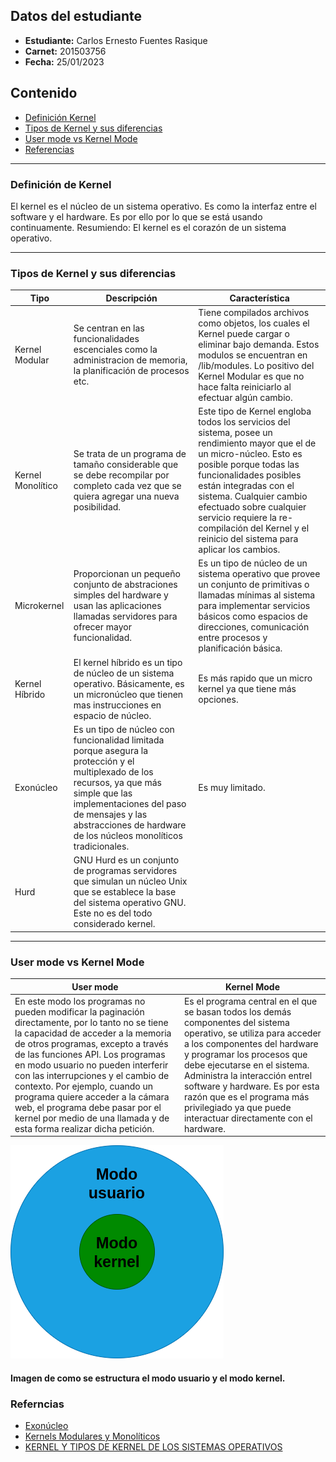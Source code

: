 ## Datos del estudiante
- **Estudiante:** Carlos Ernesto Fuentes Rasique
- **Carnet:** 201503756
- **Fecha:** 25/01/2023

## Contenido
- [Definición Kernel](#definicion)
- [Tipos de Kernel y sus diferencias](#tipos_kernel)
- [User mode vs Kernel Mode](#modo_kernel_usuario)
- [Referencias](#referencias)
---
<a name="definicion"></a>
### Definición de Kernel
El kernel es el núcleo de un sistema operativo. Es como la interfaz entre el software y el hardware. Es por ello por lo que se está usando continuamente. Resumiendo: El kernel es el corazón de un sistema operativo.

---
<a name="tipos_kernel"></a>
### Tipos de Kernel y sus diferencias
| Tipo | Descripción | Característica |
| -- | -- | -- |
| Kernel Modular | Se centran en las funcionalidades escenciales como la administracion de memoria, la planificación de procesos etc. | Tiene compilados archivos como objetos, los cuales el Kernel puede cargar o eliminar bajo demanda. Estos modulos se encuentran en /lib/modules. Lo positivo del Kernel Modular es que no hace falta reiniciarlo al efectuar algún cambio. |
| Kernel Monolítico | Se trata de un programa de tamaño considerable que se debe recompilar por completo cada vez que se quiera agregar una nueva posibilidad. | Este tipo de Kernel engloba todos los servicios del sistema, posee un rendimiento mayor que el de un micro-núcleo. Esto es posible porque todas las funcionalidades posibles están integradas con el sistema. Cualquier cambio efectuado sobre cualquier servicio requiere la re-compilación del Kernel y el reinicio del sistema para aplicar los cambios. |
| Microkernel | Proporcionan un pequeño conjunto de abstraciones simples del hardware y usan las aplicaciones llamadas servidores para ofrecer  mayor funcionalidad. | Es un tipo de núcleo de un sistema operativo que provee un conjunto de primitivas o llamadas mínimas al sistema para implementar servicios básicos como espacios de direcciones, comunicación entre procesos y planificación básica. |
| Kernel Híbrido | El kernel híbrido es un tipo de núcleo de un sistema operativo. Básicamente, es un micronúcleo que tienen mas instrucciones en espacio de núcleo.| Es más rapido que un micro kernel ya que tiene más opciones. |
| Exonúcleo | Es un tipo de núcleo con funcionalidad limitada porque asegura la protección y el multiplexado de los recursos, ya que más simple que las implementaciones del paso de mensajes y las abstracciones de hardware de los núcleos monolíticos tradicionales.  | Es muy limitado. |
| Hurd | GNU Hurd  es un conjunto de programas servidores que simulan un núcleo Unix que se establece la base del sistema operativo GNU. Este no es del todo considerado kernel.  |

---
<a name="modo_kernel_usuario"></a>
### User mode vs Kernel Mode
| User mode | Kernel Mode |
| --- | --- |
| En este modo los programas no pueden modificar la paginación directamente, por lo tanto no se tiene la capacidad de acceder a la memoria de otros programas, excepto a través de las funciones API. Los programas en modo usuario no pueden interferir con las interrupciones y el cambio de contexto. Por ejemplo, cuando un programa quiere acceder a la cámara web, el programa debe pasar por el kernel por medio de una llamada y de esta forma realizar dicha petición.  |  Es el programa central en el que se basan todos los demás componentes del sistema operativo, se utiliza para acceder a los componentes del hardware y programar los procesos que debe ejecutarse en el sistema. Administra la interacción entrel software y hardware. Es por esta razón que es el programa más privilegiado ya que puede interactuar directamente con el hardware. |

![Texto alternativo](images/modo_usuario_kernel.png)
#### Imagen de como se estructura el modo usuario y el modo kernel.

<a name="referencias"></a>
### Referncias
- [Exonúcleo](https://es.glosbe.com/es/es/Exon%C3%BAcleo)
- [Kernels Modulares y Monolíticos](http://www.nosolounix.com/2011/11/kernels-modulares-y-monoliticos.html)
- [KERNEL Y TIPOS DE KERNEL DE LOS SISTEMAS OPERATIVOS](https://www.goconqr.com/es/mapamental/32502563/kernel-y-tipos-de-kernel-de-los-sistemas-operativos)
